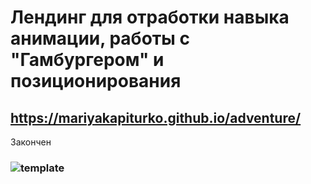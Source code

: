 # Лендинг для отработки навыка анимации, работы с "Гамбургером" и позиционирования 
## https://mariyakapiturko.github.io/adventure/
Закончен
### ![template](https://user-images.githubusercontent.com/48768449/73935638-0caa6300-48f2-11ea-9080-69f221b87ca6.png)
